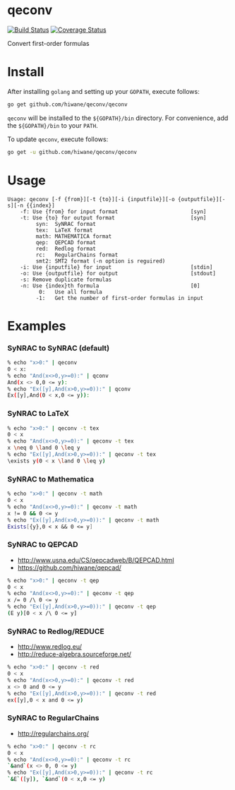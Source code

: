 qeconv
======

[![Build Status](https://travis-ci.org/hiwane/qeconv.svg?branch=master)](https://travis-ci.org/hiwane/qeconv)
[![Coverage Status](https://coveralls.io/repos/hiwane/qeconv/badge.svg?branch=master)](https://coveralls.io/r/hiwane/qeconv?branch=master)


Convert first-order formulas


# Install

After installing `golang` and setting up your `GOPATH`, execute follows:
```sh
go get github.com/hiwane/qeconv/qeconv
```
`qeconv` will be installed to the `${GOPATH}/bin` directory.
For convenience, add the `${GOPATH}/bin` to your `PATH`.


To update `qeconv`, execute follows:
```sh
go get -u github.com/hiwane/qeconv/qeconv
```

# Usage

```
Usage: qeconv [-f {from}][-t {to}][-i {inputfile}][-o {outputfile}][-s][-n {{index}]
    -f: Use {from} for input format                       [syn]
    -t: Use {to} for output format                        [syn]
		 syn:  SyNRAC format
		 tex:  LaTeX format
         math: MATHEMATICA format
		 qep:  QEPCAD format
		 red:  Redlog format
		 rc:   RegularChains format
		 smt2: SMT2 format (-n option is reguired)
    -i: Use {inputfile} for input                         [stdin]
    -o: Use {outputfile} for output                       [stdout]
	-s: Remove duplicate formulas
	-n: Use {index}th formula                             [0]
	      0:   Use all formula
		 -1:   Get the number of first-order formulas in input
```


# Examples


### SyNRAC to SyNRAC (default)

```sh
% echo "x>0:" | qeconv
0 < x:
% echo "And(x<>0,y>=0):" | qconv
And(x <> 0,0 <= y):
% echo "Ex([y],And(x>0,y>=0)):" | qconv
Ex([y],And(0 < x,0 <= y)):
```

### SyNRAC to LaTeX

```sh
% echo "x>0:" | qeconv -t tex
0 < x
% echo "And(x<>0,y>=0):" | qeconv -t tex
x \neq 0 \land 0 \leq y
% echo "Ex([y],And(x>0,y>=0)):" | qeconv -t tex
\exists y(0 < x \land 0 \leq y)
```

### SyNRAC to Mathematica

```sh
% echo "x>0:" | qeconv -t math
0 < x
% echo "And(x<>0,y>=0):" | qeconv -t math
x != 0 && 0 <= y
% echo "Ex([y],And(x>0,y>=0)):" | qeconv -t math
Exists[{y},0 < x && 0 <= y]
```

### SyNRAC to QEPCAD

- http://www.usna.edu/CS/qepcadweb/B/QEPCAD.html
- https://github.com/hiwane/qepcad/

```sh
% echo "x>0:" | qeconv -t qep
0 < x
% echo "And(x<>0,y>=0):" | qeconv -t qep
x /= 0 /\ 0 <= y
% echo "Ex([y],And(x>0,y>=0)):" | qeconv -t qep
(E y)[0 < x /\ 0 <= y]
```

### SyNRAC to Redlog/REDUCE

- http://www.redlog.eu/
- http://reduce-algebra.sourceforge.net/


```sh
% echo "x>0:" | qeconv -t red
0 < x
% echo "And(x<>0,y>=0):" | qeconv -t red
x <> 0 and 0 <= y
% echo "Ex([y],And(x>0,y>=0)):" | qeconv -t red
ex([y],0 < x and 0 <= y)
```

### SyNRAC to RegularChains

- http://regularchains.org/

```sh
% echo "x>0:" | qeconv -t rc
0 < x
% echo "And(x<>0,y>=0):" | qeconv -t rc
`&and`(x <> 0, 0 <= y)
% echo "Ex([y],And(x>0,y>=0)):" | qeconv -t rc
`&E`([y]), `&and`(0 < x,0 <= y)
```


<!-- vim: set spell: -->
